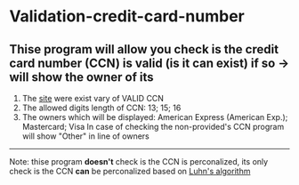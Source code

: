 # Validation-credit-card-number
Thise program will allow you check is the credit card number (CCN) is valid (is it can exist) if so -> will show the owner of its
----------
1. The [site](https://developer.paypal.com/api/nvp-soap/payflow/integration-guide/test-transactions/#standard-test-cards) were exist vary of VALID CCN
2. The allowed digits length of CCN: 13; 15; 16
3. The owners which will be displayed: American Express (American Exp.); Mastercard; Visa
   In case of checking the non-provided's CCN program will show "Other" in line of owners
----------
Note: thise program **doesn't** check is the CCN is perconalized, its only check is the CCN **can** be perconalized based on [Luhn's algorithm](https://en.wikipedia.org/wiki/Luhn_algorithm)
